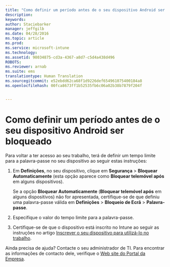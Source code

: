 ```yaml
---
title: "Como definir um período antes de o seu dispositivo Android ser bloqueado | Microsoft Intune"
description: 
keywords: 
author: Staciebarker
manager: jeffgilb
ms.date: 04/28/2016
ms.topic: article
ms.prod: 
ms.service: microsoft-intune
ms.technology: 
ms.assetid: 98034875-cd3a-4367-a8d7-c5d4a438d496
ROBOTS: 
ms.reviewer: arnab
ms.suite: ems
translationtype: Human Translation
ms.sourcegitcommit: e52ebdd62ca68f1d9226def654961075400184a8
ms.openlocfilehash: 00fca8673ff1b52535fb6c06a02b38b7879f204f


---
```


# Como definir um período antes de o seu dispositivo Android ser bloqueado
Para voltar a ter acesso ao seu trabalho, terá de definir um tempo limite para a palavra-passe no seu dispositivo ao seguir estas instruções:

1.  Em **Definições**, no seu dispositivo, clique em **Segurança** &gt; **Bloquear Automaticamente** (esta opção aparece como **Bloquear telemóvel após** em alguns dispositivos).

    Se a opção **Bloquear Automaticamente** (**Bloquear telemóvel após** em alguns dispositivos) não for apresentada, certifique-se de que definiu uma palavra-passe válida em **Definições** &gt; **Bloqueio de Ecrã** &gt; **Palavra-passe**.

2.  Especifique o valor do tempo limite para a palavra-passe.

3.  Certifique-se de que o dispositivo está inscrito no Intune ao seguir as instruções no artigo [Inscrever o seu dispositivo para utilizá-lo no trabalho](http://go.microsoft.com/fwlink/?LinkId=519071).

Ainda precisa de ajuda? Contacte o seu administrador de TI. Para encontrar as informações de contacto dele, verifique o [Web site do Portal da Empresa](http://portal.manage.microsoft.com).


<!--HONumber=Jun16_HO4-->


